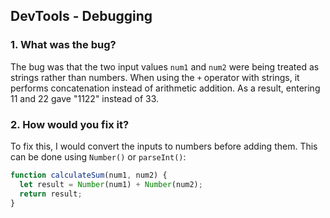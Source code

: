 ## DevTools - Debugging

### 1. What was the bug?
The bug was that the two input values `num1` and `num2` were being treated as strings rather than numbers. When using the `+` operator with strings, it performs concatenation instead of arithmetic addition. As a result, entering 11 and 22 gave "1122" instead of 33.

### 2. How would you fix it?
To fix this, I would convert the inputs to numbers before adding them. This can be done using `Number()` or `parseInt()`:

```js
function calculateSum(num1, num2) {
  let result = Number(num1) + Number(num2);
  return result;
}
